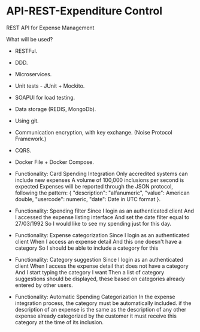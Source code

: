 # API-REST-Expenditure Control
REST API for Expense Management

What will be used?

* RESTFul.
* DDD.
* Microservices.
* Unit tests - JUnit + Mockito.
* SOAPUI for load testing.
* Data storage (REDIS, MongoDb).
* Using git.
* Communication encryption, with key exchange. (Noise Protocol Framework.)
* CQRS.
* Docker File + Docker Compose.


* Functionality: Card Spending Integration
  Only accredited systems can include new expenses
  A volume of 100,000 inclusions per second is expected
  Expenses will be reported through the JSON protocol, following the pattern:
    { "description": "alfanumeric", "value": American double, "usercode": numeric, "date": Date in UTC format }.
    

* Functionality: Spending filter
  Since I login as an authenticated client
  And I accessed the expense listing interface
  And set the date filter equal to 27/03/1992
  So I would like to see my spending just for this day.

* Functionality: Expense categorization
  Since I login as an authenticated client
  When I access an expense detail
  And this one doesn't have a category
  So I should be able to include a category for this

* Functionality: Category suggestion
  Since I login as an authenticated client
  When I access the expense detail that does not have a category
  And I start typing the category I want
  Then a list of category suggestions should be displayed, these based on categories already entered by other users.

* Functionality: Automatic Spending Categorization
  In the expense integration process, the category must be automatically included.
  if the description of an expense is the same as the description of any other expense already categorized by the customer
  it must receive this category at the time of its inclusion.

